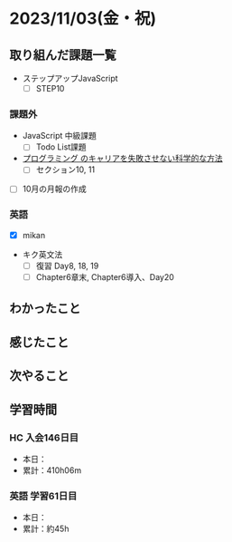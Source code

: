 # 2023/11/03(金・祝)

## 取り組んだ課題一覧

- ステップアップJavaScript
  - [ ] STEP10

### 課題外

- JavaScript 中級課題
  - [ ] Todo List課題

- [プログラミング のキャリアを失敗させない科学的な方法](https://www.udemy.com/course/careerup/)
  - [ ] セクション10, 11

- [ ] 10月の月報の作成

### 英語

- [x] mikan

- キク英文法
  - [ ] 復習 Day8, 18, 19
  - [ ] Chapter6章末, Chapter6導入、Day20

## わかったこと

## 感じたこと

## 次やること

## 学習時間

### HC 入会146日目

- 本日：
- 累計：410h06m

### 英語 学習61日目

- 本日：
- 累計：約45h
